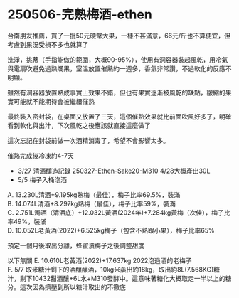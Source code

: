 250506-完熟梅酒-ethen
===
台南朋友推薦，買了一批50元硬幣大果，一樣不甚滿意，66元/斤也不算便宜，但考慮到果況受損不多也就算了

洗淨，挑蒂（手指能做的範圍，大概90-95%），使用有洞容器裝起風乾，用冷氣與電扇吹避免過熟爛果，室溫放置催熟約一週多，香氣非常讚，不過軟化的反應不明顯。

雖然有洞容器放置熟成事實上效果不錯，但也有果實逐漸被風乾的缺點，皺縮的果實可能就不能期待會被繼續催熟

最終裝入密封袋，在桌面又放置了三天，這個催熟效果就比前面吹風好多了，明確看到軟化與出汁，下次風乾之後應該就直接這麼做了

這次忘記在封袋前做一次酒精消毒了，希望不會影響太多。

催熟完成後冷凍約4-7天

- 3/27 清酒釀造記錄 [250327-Ethen-Sake20-M310](250327-Ethen-Sake20-M310.md) 4/28大概產出30L
- 5/5 梅子入桶泡酒

A. 13.230L清酒+9.195kg熟梅（最佳），梅子比率69.5%，裝滿   
B. 14.074L清酒+8.297kg熟梅（最佳），梅子比率59%，裝滿   
C. 2.751L濁酒（清酒底）+12.032L黃酒(2024年)+7.284kg黃梅（次佳），梅子比率49%，裝滿   
D. 10.052L老黃酒(2022)+6.525kg梅子（包含不熟跟小果），梅子比率65%   

預定一個月後取出分離，蜂蜜漬梅子之後調整甜度

以下無關
E. 10.610L老黃酒(2022)+17.637kg 2022泡過酒的老梅子   
F. 5/7 取米糖汁剩下的酒釀釀酒，10kg米蒸出約18kg，取出約8L(7.568KG)糖汁，剩下10432甜酒釀+6L水+M310發酵中。這意味著糖化大概取走一半以上的糖分。這次因為擠壓到所以糖汁取出的不徹底

